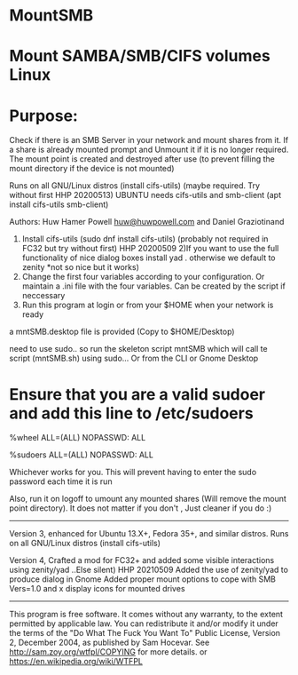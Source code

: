 # MountSMB
# Mount SAMBA/SMB/CIFS volumes Linux

# Purpose: 
Check if there is an SMB Server in your network and mount shares from it.
If a share is already mounted prompt and Unmount it if it is no longer required.
The mount point is created and destroyed after use 
(to prevent filling the mount directory if the device is not mounted)

Runs on all GNU/Linux distros (install cifs-utils) (maybe required. Try without first HHP 20200513)
UBUNTU needs cifs-utils and smb-client (apt install cifs-utils smb-client)

Authors: Huw Hamer Powell <huw@huwpowell.com> and Daniel Graziotinand

1) Install cifs-utils (sudo dnf install cifs-utils) (probably not required in FC32 but try without first) HHP 20200509
2)If you want to use the full functionality of nice dialog boxes install yad . otherwise we default to zenity *not so nice but it works)
3) Change the first four variables according to your configuration. Or maintain a .ini file with the four variables. Can be created by the script if neccessary
4) Run this program at login or from your $HOME  when your network is ready

a mntSMB.desktop file is provided (Copy to $HOME/Desktop)

need to use sudo.. so run the skeleton script mntSMB which will call te script (mntSMB.sh) using sudo... Or from the CLI or Gnome Desktop

# Ensure that you are a valid sudoer and add this line to /etc/sudoers

%wheel	ALL=(ALL)	NOPASSWD: ALL

%sudoers	ALL=(ALL)	NOPASSWD: ALL

Whichever works for you. This will prevent having to enter the sudo password each time it is run

Also, run it on logoff to umount any mounted shares (Will remove the mount point directory).
It does not matter if you don't , Just cleaner if you do :)

----------------------------------------------

Version 3, enhanced for Ubuntu 13.X+, Fedora 35+, and similar distros.
Runs on all GNU/Linux distros (install cifs-utils)

Version 4, Crafted a mod for FC32+ and added some visible interactions using zenity/yad ..Else silent) HHP 20210509
Added the use of zenity/yad to produce dialog in Gnome
Added proper mount options to cope with SMB Vers=1.0 and x display icons for mounted drives

----------------------------------------------

This program is free software. It comes without any warranty, to
the extent permitted by applicable law. You can redistribute it
and/or modify it under the terms of the "Do What The Fuck You Want To"
Public License, Version 2, December 2004, as published by Sam Hocevar.
See http://sam.zoy.org/wtfpl/COPYING for more details.
or https://en.wikipedia.org/wiki/WTFPL
